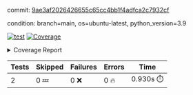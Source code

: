 commit: [9ae3af2026426655c65cc4bb1f4adfca2c7932cf](https://github.com/rcmdnk/s3-reader/tree/9ae3af2026426655c65cc4bb1f4adfca2c7932cf)

condition: branch=main, os=ubuntu-latest, python_version=3.9

[![test](https://github.com/rcmdnk/s3-reader/actions/workflows/test.yml/badge.svg)](https://github.com/rcmdnk/s3-reader/actions/runs/10462028961)
<a href="https://github.com/rcmdnk/s3-reader/blob/9ae3af2026426655c65cc4bb1f4adfca2c7932cf/README.md"><img alt="Coverage" src="https://img.shields.io/badge/Coverage-36%25-red.svg" /></a><details><summary>Coverage Report </summary><table><tr><th>File</th><th>Stmts</th><th>Miss</th><th>Cover</th><th>Missing</th></tr><tbody><tr><td colspan="5"><b>src/s3_reader</b></td></tr><tr><td>&nbsp; &nbsp;<a href="https://github.com/rcmdnk/s3-reader/blob/9ae3af2026426655c65cc4bb1f4adfca2c7932cf/src/s3_reader/file.py">file.py</a></td><td>89</td><td>60</td><td>33%</td><td><a href="https://github.com/rcmdnk/s3-reader/blob/9ae3af2026426655c65cc4bb1f4adfca2c7932cf/src/s3_reader/file.py#L59-L62">59&ndash;62</a>, <a href="https://github.com/rcmdnk/s3-reader/blob/9ae3af2026426655c65cc4bb1f4adfca2c7932cf/src/s3_reader/file.py#L65">65</a>, <a href="https://github.com/rcmdnk/s3-reader/blob/9ae3af2026426655c65cc4bb1f4adfca2c7932cf/src/s3_reader/file.py#L68-L75">68&ndash;75</a>, <a href="https://github.com/rcmdnk/s3-reader/blob/9ae3af2026426655c65cc4bb1f4adfca2c7932cf/src/s3_reader/file.py#L78-L80">78&ndash;80</a>, <a href="https://github.com/rcmdnk/s3-reader/blob/9ae3af2026426655c65cc4bb1f4adfca2c7932cf/src/s3_reader/file.py#L84-L90">84&ndash;90</a>, <a href="https://github.com/rcmdnk/s3-reader/blob/9ae3af2026426655c65cc4bb1f4adfca2c7932cf/src/s3_reader/file.py#L94-L98">94&ndash;98</a>, <a href="https://github.com/rcmdnk/s3-reader/blob/9ae3af2026426655c65cc4bb1f4adfca2c7932cf/src/s3_reader/file.py#L103-L148">103&ndash;148</a>, <a href="https://github.com/rcmdnk/s3-reader/blob/9ae3af2026426655c65cc4bb1f4adfca2c7932cf/src/s3_reader/file.py#L151-L165">151&ndash;165</a></td></tr><tr><td><b>TOTAL</b></td><td><b>94</b></td><td><b>60</b></td><td><b>36%</b></td><td>&nbsp;</td></tr></tbody></table></details>

| Tests | Skipped | Failures | Errors | Time |
| ----- | ------- | -------- | -------- | ------------------ |
| 2 | 0 :zzz: | 0 :x: | 0 :fire: | 0.930s :stopwatch: |

